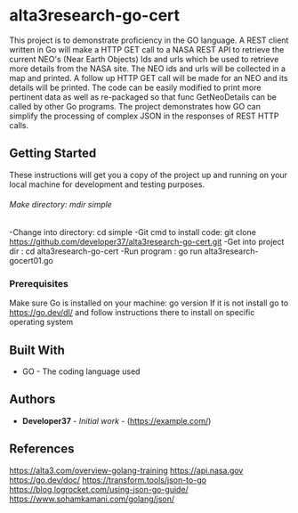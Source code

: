 # alta3research-go-cert

This project is to demonstrate proficiency in the GO language. A REST client written in Go will make a HTTP GET call to a NASA REST API to retrieve the current NEO's (Near Earth Objects) Ids and urls which be used to retrieve more details from the NASA site. The NEO ids and urls will be collected in a map and printed. A follow up HTTP GET call will be made for an NEO and its details will be printed. The code can be easily modified to print more pertinent data as well as re-packaged so that func GetNeoDetails can be called by other Go programs.
The project demonstrates how GO can simplify the processing of complex JSON in the responses of REST HTTP calls.   

## Getting Started

These instructions will get you a copy of the project up and running on your local machine
for development and testing purposes. 

###### Make          directory: mdir simple
-Change into   directory: cd simple
-Git cmd to install code: git clone https://github.com/developer37/alta3research-go-cert.git
-Get into project dir   : cd alta3research-go-cert
-Run program            : go run alta3research-gocert01.go



### Prerequisites

Make sure Go is installed on your machine: go version
If it is not install go to https://go.dev/dl/ and follow instructions there to install on specific operating system

## Built With

* GO - The coding language used

## Authors

* **Developer37** - *Initial work* - (https://example.com/)

## References
https://alta3.com/overview-golang-training
https://api.nasa.gov
https://go.dev/doc/
https://transform.tools/json-to-go
https://blog.logrocket.com/using-json-go-guide/
https://www.sohamkamani.com/golang/json/

